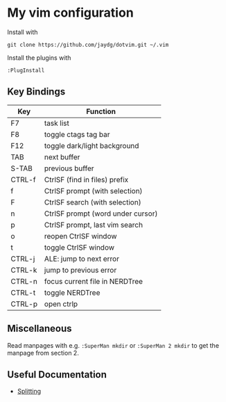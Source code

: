 # My vim configuration

Install with

    git clone https://github.com/jaydg/dotvim.git ~/.vim

Install the plugins with

	:PlugInstall

## Key Bindings

| Key    | Function                          |
| ------ | --------------------------------- |
| F7     | task list                         |
| F8     | toggle ctags tag bar              |
| F12    | toggle dark/light background      |
| TAB    | next buffer                       |
| S-TAB  | previous buffer                   |
| CTRL-f | CtrlSF (find in files) prefix     |
|      f | CtrlSF prompt (with selection)    |
|      F | CtrlSF search (with selection)    |
|      n | CtrlSF prompt (word under cursor) |
|      p | CtrlSF prompt, last vim search    |
|      o | reopen CtrlSF window              |
|      t | toggle CtrlSF window              |
| CTRL-j | ALE: jump to next error           |
| CTRL-k | jump to previous error            |
| CTRL-n | focus current file in NERDTree    |
| CTRL-t | toggle NERDTree                   |
| CTRL-p | open ctrlp                        |

## Miscellaneous

Read manpages with e.g. ``:SuperMan mkdir`` or ``:SuperMan 2 mkdir`` to
get the manpage from section 2.

## Useful Documentation

 * [Splitting](https://linuxhandbook.com/split-vim-workspace/)
